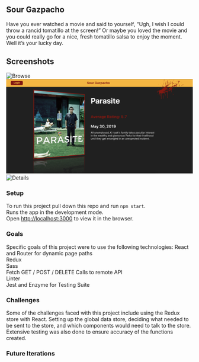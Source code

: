 ## Sour Gazpacho

Have you ever watched a movie and said to yourself, “Ugh, I wish I could throw a rancid tomatillo at the screen!” Or maybe you loved the movie and you could really go for a nice, fresh tomatillo salsa to enjoy the moment. Well it’s your lucky day.

## Screenshots
![Browse](./src/assets/Interface_browse.gif)
![Homepage](./src/assets/homepage.png)
![Details](./src/assets/details.png)


### Setup

To run this project pull down this repo and run `npm start`.<br />
Runs the app in the development mode.<br />
Open [http://localhost:3000](http://localhost:3000) to view it in the browser.

### Goals

Specific goals of this project were to use the following technologies:
React and Router for dynamic page paths <br />
Redux <br />
Sass <br />
Fetch GET / POST / DELETE Calls to remote API <br />
Linter <br />
Jest and Enzyme for Testing Suite <br />


### Challenges

Some of the challenges faced with this project include using the Redux store with React. Setting up the global data store, deciding what needed to be sent to the store, and which components would need to talk to the store. Extensive testing was also done to ensure accuracy of the functions created.

### Future Iterations
